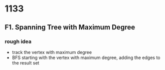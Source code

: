# 1133

## F1. Spanning Tree with Maximum Degree

### rough idea
* track the vertex with maximum degree
* BFS starting with the vertex with maximum degree, adding the edges to the result set

